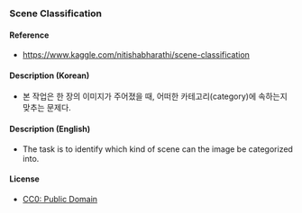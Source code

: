 ### Scene Classification

#### Reference

* https://www.kaggle.com/nitishabharathi/scene-classification

#### Description (Korean)

* 본 작업은 한 장의 이미지가 주어졌을 때, 어떠한 카테고리(category)에 속하는지 맞추는 문제다.

#### Description (English)

* The task is to identify which kind of scene can the image be categorized into.

#### License

* [CC0: Public Domain](https://creativecommons.org/publicdomain/zero/1.0/)
